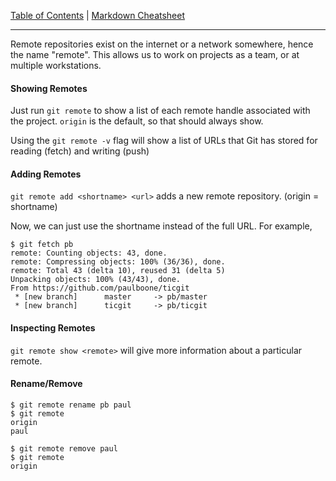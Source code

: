 [Table of Contents](../README.md) | [Markdown Cheatsheet](/Markdown%20Cheatsheet.md)
___
Remote repositories exist on the internet or a network somewhere, hence the name "remote". This allows us to work on projects as a team, or at multiple workstations. 

#### Showing Remotes

Just run `git remote` to show a list of each remote handle associated with the project. `origin` is the default, so that should always show.

Using the `git remote -v` flag will show a list of URLs that Git has stored for reading (fetch) and writing (push)

#### Adding Remotes

`git remote add <shortname> <url>` adds a new remote repository. (origin = shortname)

Now, we can just use the shortname instead of the full URL. For example, 

```console
$ git fetch pb
remote: Counting objects: 43, done.
remote: Compressing objects: 100% (36/36), done.
remote: Total 43 (delta 10), reused 31 (delta 5)
Unpacking objects: 100% (43/43), done.
From https://github.com/paulboone/ticgit
 * [new branch]      master     -> pb/master
 * [new branch]      ticgit     -> pb/ticgit
```

#### Inspecting Remotes

`git remote show <remote>` will give more information about a particular remote. 

#### Rename/Remove

```console
$ git remote rename pb paul
$ git remote
origin
paul
```

```console
$ git remote remove paul
$ git remote
origin
```

